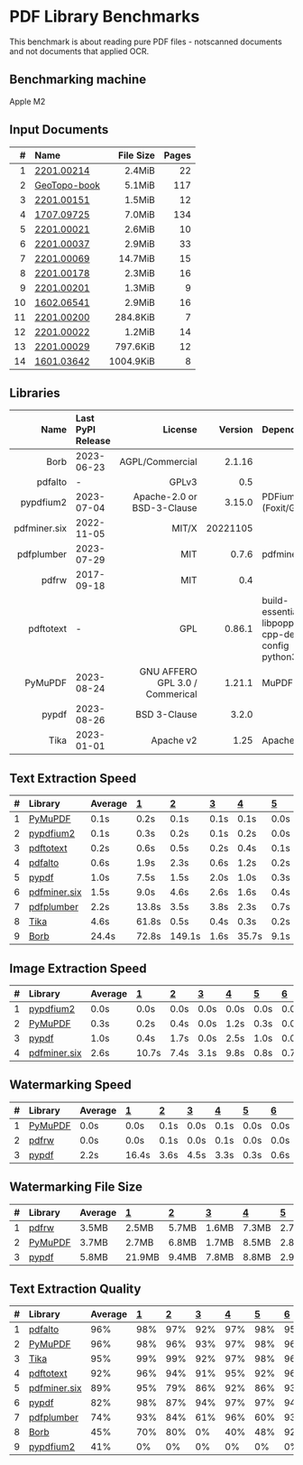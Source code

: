 # PDF Library Benchmarks
This benchmark is about reading pure PDF files - notscanned documents and not documents that applied OCR.

## Benchmarking machine
Apple M2

## Input Documents
| #  |                                               Name                                               | File Size | Pages |
| -: | :----------------------------------------------------------------------------------------------- | --------: | ----: |
|  1 | [2201.00214](https://arxiv.org/pdf/2201.00214.pdf)                                               |    2.4MiB |    22 |
|  2 | [GeoTopo-book](https://github.com/py-pdf/sample-files/raw/main/009-pdflatex-geotopo/GeoTopo.pdf) |    5.1MiB |   117 |
|  3 | [2201.00151](https://arxiv.org/pdf/2201.00151.pdf)                                               |    1.5MiB |    12 |
|  4 | [1707.09725](https://arxiv.org/pdf/1707.09725.pdf)                                               |    7.0MiB |   134 |
|  5 | [2201.00021](https://arxiv.org/pdf/2201.00021.pdf)                                               |    2.6MiB |    10 |
|  6 | [2201.00037](https://arxiv.org/pdf/2201.00037.pdf)                                               |    2.9MiB |    33 |
|  7 | [2201.00069](https://arxiv.org/pdf/2201.00069.pdf)                                               |   14.7MiB |    15 |
|  8 | [2201.00178](https://arxiv.org/pdf/2201.00178.pdf)                                               |    2.3MiB |    16 |
|  9 | [2201.00201](https://arxiv.org/pdf/2201.00201.pdf)                                               |    1.3MiB |     9 |
| 10 | [1602.06541](https://arxiv.org/pdf/1602.06541.pdf)                                               |    2.9MiB |    16 |
| 11 | [2201.00200](https://arxiv.org/pdf/2201.00200.pdf)                                               |  284.8KiB |     7 |
| 12 | [2201.00022](https://arxiv.org/pdf/2201.00022.pdf)                                               |    1.2MiB |    14 |
| 13 | [2201.00029](https://arxiv.org/pdf/2201.00029.pdf)                                               |  797.6KiB |    12 |
| 14 | [1601.03642](https://arxiv.org/pdf/1601.03642.pdf)                                               | 1004.9KiB |     8 |

## Libraries
|     Name     | Last PyPI Release |             License             | Version  |                       Dependencies                        |
| -----------: | :---------------- | ------------------------------: | -------: | :-------------------------------------------------------- |
|         Borb | 2023-06-23        |                 AGPL/Commercial |   2.1.16 |                                                           |
|      pdfalto | -                 |                           GPLv3 |      0.5 |                                                           |
|    pypdfium2 | 2023-07-04        |      Apache-2.0 or BSD-3-Clause |   3.15.0 | PDFium (Foxit/Google)                                     |
| pdfminer.six | 2022-11-05        |                           MIT/X | 20221105 |                                                           |
|   pdfplumber | 2023-07-29        |                             MIT |    0.7.6 | pdfminer.six                                              |
|        pdfrw | 2017-09-18        |                             MIT |      0.4 |                                                           |
|    pdftotext | -                 |                             GPL |   0.86.1 | build-essential libpoppler-cpp-dev pkg-config python3-dev |
|      PyMuPDF | 2023-08-24        | GNU AFFERO GPL 3.0 / Commerical |   1.21.1 | MuPDF                                                     |
|        pypdf | 2023-08-26        |                    BSD 3-Clause |    3.2.0 |                                                           |
|         Tika | 2023-01-01        |                       Apache v2 |     1.25 | Apache Tika                                               |


## Text Extraction Speed

| #  |                          Library                          | Average | [   1   ](https://arxiv.org/pdf/2201.00214.pdf) | [   2   ](https://github.com/py-pdf/sample-files/raw/main/009-pdflatex-geotopo/GeoTopo.pdf) | [   3   ](https://arxiv.org/pdf/2201.00151.pdf) | [   4   ](https://arxiv.org/pdf/1707.09725.pdf) | [   5   ](https://arxiv.org/pdf/2201.00021.pdf) | [   6   ](https://arxiv.org/pdf/2201.00037.pdf) | [   7   ](https://arxiv.org/pdf/2201.00069.pdf) | [   8   ](https://arxiv.org/pdf/2201.00178.pdf) | [   9   ](https://arxiv.org/pdf/2201.00201.pdf) | [  10   ](https://arxiv.org/pdf/1602.06541.pdf) | [  11   ](https://arxiv.org/pdf/2201.00200.pdf) | [  12   ](https://arxiv.org/pdf/2201.00022.pdf) | [  13   ](https://arxiv.org/pdf/2201.00029.pdf) | [  14   ](https://arxiv.org/pdf/1601.03642.pdf) |
| :- | :-------------------------------------------------------- | :------ | :---------------------------------------------- | :------------------------------------------------------------------------------------------ | :---------------------------------------------- | :---------------------------------------------- | :---------------------------------------------- | :---------------------------------------------- | :---------------------------------------------- | :---------------------------------------------- | :---------------------------------------------- | :---------------------------------------------- | :---------------------------------------------- | :---------------------------------------------- | :---------------------------------------------- | :---------------------------------------------- |
| 1  | [PyMuPDF        ](https://pypi.org/project/PyMuPDF/)      |    0.1s | 0.2s                                            | 0.1s                                                                                        | 0.1s                                            | 0.1s                                            | 0.0s                                            | 0.0s                                            | 0.0s                                            | 0.0s                                            | 0.0s                                            | 0.0s                                            | 0.0s                                            | 0.0s                                            | 0.0s                                            | 0.0s                                            |
| 2  | [pypdfium2      ](https://pypi.org/project/pypdfium2/)    |    0.1s | 0.3s                                            | 0.2s                                                                                        | 0.1s                                            | 0.2s                                            | 0.0s                                            | 0.1s                                            | 0.0s                                            | 0.0s                                            | 0.3s                                            | 0.0s                                            | 0.0s                                            | 0.0s                                            | 0.0s                                            | 0.0s                                            |
| 3  | [pdftotext      ](https://poppler.freedesktop.org/)       |    0.2s | 0.6s                                            | 0.5s                                                                                        | 0.2s                                            | 0.4s                                            | 0.1s                                            | 0.1s                                            | 0.1s                                            | 0.1s                                            | 0.1s                                            | 0.1s                                            | 0.0s                                            | 0.1s                                            | 0.0s                                            | 0.0s                                            |
| 4  | [pdfalto        ](https://github.com/kermitt2/pdfalto)    |    0.6s | 1.9s                                            | 2.3s                                                                                        | 0.6s                                            | 1.2s                                            | 0.2s                                            | 0.4s                                            | 0.3s                                            | 0.3s                                            | 0.2s                                            | 0.2s                                            | 0.1s                                            | 0.2s                                            | 0.1s                                            | 0.1s                                            |
| 5  | [pypdf          ](https://pypi.org/project/pypdf/)        |    1.0s | 7.5s                                            | 1.5s                                                                                        | 2.0s                                            | 1.0s                                            | 0.3s                                            | 0.4s                                            | 0.3s                                            | 0.2s                                            | 0.1s                                            | 0.1s                                            | 0.2s                                            | 0.2s                                            | 0.1s                                            | 0.0s                                            |
| 6  | [pdfminer.six   ](https://pypi.org/project/pdfminer.six/) |    1.5s | 9.0s                                            | 4.6s                                                                                        | 2.6s                                            | 1.6s                                            | 0.4s                                            | 0.7s                                            | 0.3s                                            | 0.4s                                            | 0.2s                                            | 0.5s                                            | 0.5s                                            | 0.3s                                            | 0.2s                                            | 0.3s                                            |
| 7  | [pdfplumber     ](https://pypi.org/project/pdfplumber/)   |    2.2s | 13.8s                                           | 3.5s                                                                                        | 3.8s                                            | 2.3s                                            | 0.7s                                            | 1.4s                                            | 1.0s                                            | 0.8s                                            | 0.6s                                            | 1.0s                                            | 0.5s                                            | 0.5s                                            | 0.3s                                            | 0.3s                                            |
| 8  | [Tika           ](https://pypi.org/project/tika/)         |    4.6s | 61.8s                                           | 0.5s                                                                                        | 0.4s                                            | 0.3s                                            | 0.2s                                            | 0.3s                                            | 0.2s                                            | 0.4s                                            | 0.1s                                            | 0.1s                                            | 0.0s                                            | 0.1s                                            | 0.0s                                            | 0.0s                                            |
| 9  | [Borb           ](https://pypi.org/project/borb/)         |   24.4s | 72.8s                                           | 149.1s                                                                                      | 1.6s                                            | 35.7s                                           | 9.1s                                            | 11.0s                                           | 26.3s                                           | 8.6s                                            | 6.2s                                            | 4.0s                                            | 3.0s                                            | 10.8s                                           | 2.4s                                            | 1.6s                                            |


## Image Extraction Speed

| #  |                          Library                          | Average | [   1   ](https://arxiv.org/pdf/2201.00214.pdf) | [   2   ](https://github.com/py-pdf/sample-files/raw/main/009-pdflatex-geotopo/GeoTopo.pdf) | [   3   ](https://arxiv.org/pdf/2201.00151.pdf) | [   4   ](https://arxiv.org/pdf/1707.09725.pdf) | [   5   ](https://arxiv.org/pdf/2201.00021.pdf) | [   6   ](https://arxiv.org/pdf/2201.00037.pdf) | [   7   ](https://arxiv.org/pdf/2201.00069.pdf) | [   8   ](https://arxiv.org/pdf/2201.00178.pdf) | [   9   ](https://arxiv.org/pdf/2201.00201.pdf) | [  10   ](https://arxiv.org/pdf/1602.06541.pdf) | [  11   ](https://arxiv.org/pdf/2201.00200.pdf) | [  12   ](https://arxiv.org/pdf/2201.00022.pdf) | [  13   ](https://arxiv.org/pdf/2201.00029.pdf) | [  14   ](https://arxiv.org/pdf/1601.03642.pdf) |
| :- | :-------------------------------------------------------- | :------ | :---------------------------------------------- | :------------------------------------------------------------------------------------------ | :---------------------------------------------- | :---------------------------------------------- | :---------------------------------------------- | :---------------------------------------------- | :---------------------------------------------- | :---------------------------------------------- | :---------------------------------------------- | :---------------------------------------------- | :---------------------------------------------- | :---------------------------------------------- | :---------------------------------------------- | :---------------------------------------------- |
| 1  | [pypdfium2      ](https://pypi.org/project/pypdfium2/)    |    0.0s | 0.0s                                            | 0.0s                                                                                        | 0.0s                                            | 0.0s                                            | 0.0s                                            | 0.0s                                            | 0.0s                                            | 0.0s                                            | 0.0s                                            | 0.0s                                            | 0.0s                                            | 0.0s                                            | 0.0s                                            | 0.0s                                            |
| 2  | [PyMuPDF        ](https://pypi.org/project/PyMuPDF/)      |    0.3s | 0.2s                                            | 0.4s                                                                                        | 0.0s                                            | 1.2s                                            | 0.3s                                            | 0.0s                                            | 2.0s                                            | 0.2s                                            | 0.3s                                            | 0.1s                                            | 0.0s                                            | 0.2s                                            | 0.1s                                            | 0.0s                                            |
| 3  | [pypdf          ](https://pypi.org/project/pypdf/)        |    1.0s | 0.4s                                            | 1.7s                                                                                        | 0.0s                                            | 2.5s                                            | 1.0s                                            | 0.0s                                            | 5.8s                                            | 0.8s                                            | 0.8s                                            | 0.3s                                            | 0.0s                                            | 0.6s                                            | 0.0s                                            | 0.0s                                            |
| 4  | [pdfminer.six   ](https://pypi.org/project/pdfminer.six/) |    2.6s | 10.7s                                           | 7.4s                                                                                        | 3.1s                                            | 9.8s                                            | 0.8s                                            | 0.7s                                            | 0.8s                                            | 0.4s                                            | 0.3s                                            | 0.5s                                            | 0.3s                                            | 1.0s                                            | 0.2s                                            | 0.2s                                            |


## Watermarking Speed

| #  |                       Library                        | Average | [   1   ](https://arxiv.org/pdf/2201.00214.pdf) | [   2   ](https://github.com/py-pdf/sample-files/raw/main/009-pdflatex-geotopo/GeoTopo.pdf) | [   3   ](https://arxiv.org/pdf/2201.00151.pdf) | [   4   ](https://arxiv.org/pdf/1707.09725.pdf) | [   5   ](https://arxiv.org/pdf/2201.00021.pdf) | [   6   ](https://arxiv.org/pdf/2201.00037.pdf) | [   7   ](https://arxiv.org/pdf/2201.00069.pdf) | [   8   ](https://arxiv.org/pdf/2201.00178.pdf) | [   9   ](https://arxiv.org/pdf/2201.00201.pdf) | [  10   ](https://arxiv.org/pdf/1602.06541.pdf) | [  11   ](https://arxiv.org/pdf/2201.00200.pdf) | [  12   ](https://arxiv.org/pdf/2201.00022.pdf) | [  13   ](https://arxiv.org/pdf/2201.00029.pdf) | [  14   ](https://arxiv.org/pdf/1601.03642.pdf) |
| :- | :--------------------------------------------------- | :------ | :---------------------------------------------- | :------------------------------------------------------------------------------------------ | :---------------------------------------------- | :---------------------------------------------- | :---------------------------------------------- | :---------------------------------------------- | :---------------------------------------------- | :---------------------------------------------- | :---------------------------------------------- | :---------------------------------------------- | :---------------------------------------------- | :---------------------------------------------- | :---------------------------------------------- | :---------------------------------------------- |
| 1  | [PyMuPDF        ](https://pypi.org/project/PyMuPDF/) |    0.0s | 0.0s                                            | 0.1s                                                                                        | 0.0s                                            | 0.1s                                            | 0.0s                                            | 0.0s                                            | 0.0s                                            | 0.0s                                            | 0.0s                                            | 0.0s                                            | 0.0s                                            | 0.0s                                            | 0.0s                                            | 0.0s                                            |
| 2  | [pdfrw          ](https://pypi.org/project/pdfrw/)   |    0.0s | 0.0s                                            | 0.1s                                                                                        | 0.0s                                            | 0.1s                                            | 0.0s                                            | 0.0s                                            | 0.0s                                            | 0.0s                                            | 0.0s                                            | 0.0s                                            | 0.0s                                            | 0.0s                                            | 0.0s                                            | 0.0s                                            |
| 3  | [pypdf          ](https://pypi.org/project/pypdf/)   |    2.2s | 16.4s                                           | 3.6s                                                                                        | 4.5s                                            | 3.3s                                            | 0.3s                                            | 0.6s                                            | 0.3s                                            | 0.3s                                            | 0.3s                                            | 0.4s                                            | 0.2s                                            | 0.3s                                            | 0.0s                                            | 0.2s                                            |


## Watermarking File Size

| #  |                       Library                        | Average | [   1   ](https://arxiv.org/pdf/2201.00214.pdf) | [   2   ](https://github.com/py-pdf/sample-files/raw/main/009-pdflatex-geotopo/GeoTopo.pdf) | [   3   ](https://arxiv.org/pdf/2201.00151.pdf) | [   4   ](https://arxiv.org/pdf/1707.09725.pdf) | [   5   ](https://arxiv.org/pdf/2201.00021.pdf) | [   6   ](https://arxiv.org/pdf/2201.00037.pdf) | [   7   ](https://arxiv.org/pdf/2201.00069.pdf) | [   8   ](https://arxiv.org/pdf/2201.00178.pdf) | [   9   ](https://arxiv.org/pdf/2201.00201.pdf) | [  10   ](https://arxiv.org/pdf/1602.06541.pdf) | [  11   ](https://arxiv.org/pdf/2201.00200.pdf) | [  12   ](https://arxiv.org/pdf/2201.00022.pdf) | [  13   ](https://arxiv.org/pdf/2201.00029.pdf) | [  14   ](https://arxiv.org/pdf/1601.03642.pdf) |
| :- | :--------------------------------------------------- | :------ | :---------------------------------------------- | :------------------------------------------------------------------------------------------ | :---------------------------------------------- | :---------------------------------------------- | :---------------------------------------------- | :---------------------------------------------- | :---------------------------------------------- | :---------------------------------------------- | :---------------------------------------------- | :---------------------------------------------- | :---------------------------------------------- | :---------------------------------------------- | :---------------------------------------------- | :---------------------------------------------- |
| 1  | [pdfrw          ](https://pypi.org/project/pdfrw/)   | 3.5MB   | 2.5MB                                           | 5.7MB                                                                                       | 1.6MB                                           | 7.3MB                                           | 2.7MB                                           | 3.1MB                                           | 15.4MB                                          | 2.4MB                                           | 1.3MB                                           | 3.0MB                                           | 0.3MB                                           | 1.2MB                                           | 0.8MB                                           | 1.0MB                                           |
| 2  | [PyMuPDF        ](https://pypi.org/project/PyMuPDF/) | 3.7MB   | 2.7MB                                           | 6.8MB                                                                                       | 1.7MB                                           | 8.5MB                                           | 2.8MB                                           | 3.4MB                                           | 15.5MB                                          | 2.5MB                                           | 1.4MB                                           | 3.2MB                                           | 0.3MB                                           | 1.3MB                                           | 0.9MB                                           | 1.1MB                                           |
| 3  | [pypdf          ](https://pypi.org/project/pypdf/)   | 5.8MB   | 21.9MB                                          | 9.4MB                                                                                       | 7.8MB                                           | 8.8MB                                           | 2.9MB                                           | 3.7MB                                           | 15.6MB                                          | 2.7MB                                           | 1.5MB                                           | 3.4MB                                           | 0.4MB                                           | 1.4MB                                           | 0.8MB                                           | 1.1MB                                           |

## Text Extraction Quality

| #  |                          Library                          | Average | [   1   ](https://arxiv.org/pdf/2201.00214.pdf) | [   2   ](https://github.com/py-pdf/sample-files/raw/main/009-pdflatex-geotopo/GeoTopo.pdf) | [   3   ](https://arxiv.org/pdf/2201.00151.pdf) | [   4   ](https://arxiv.org/pdf/1707.09725.pdf) | [   5   ](https://arxiv.org/pdf/2201.00021.pdf) | [   6   ](https://arxiv.org/pdf/2201.00037.pdf) | [   7   ](https://arxiv.org/pdf/2201.00069.pdf) | [   8   ](https://arxiv.org/pdf/2201.00178.pdf) | [   9   ](https://arxiv.org/pdf/2201.00201.pdf) | [  10   ](https://arxiv.org/pdf/1602.06541.pdf) | [  11   ](https://arxiv.org/pdf/2201.00200.pdf) | [  12   ](https://arxiv.org/pdf/2201.00022.pdf) | [  13   ](https://arxiv.org/pdf/2201.00029.pdf) | [  14   ](https://arxiv.org/pdf/1601.03642.pdf) |
| :- | :-------------------------------------------------------- | :------ | :---------------------------------------------- | :------------------------------------------------------------------------------------------ | :---------------------------------------------- | :---------------------------------------------- | :---------------------------------------------- | :---------------------------------------------- | :---------------------------------------------- | :---------------------------------------------- | :---------------------------------------------- | :---------------------------------------------- | :---------------------------------------------- | :---------------------------------------------- | :---------------------------------------------- | :---------------------------------------------- |
| 1  | [pdfalto        ](https://github.com/kermitt2/pdfalto)    |  96%    |  98%                                            |  97%                                                                                        |  92%                                            |  97%                                            |  98%                                            |  95%                                            |  99%                                            |  98%                                            |  98%                                            |  99%                                            |  97%                                            |  77%                                            |  99%                                            |  99%                                            |
| 2  | [PyMuPDF        ](https://pypi.org/project/PyMuPDF/)      |  96%    |  98%                                            |  96%                                                                                        |  93%                                            |  97%                                            |  98%                                            |  96%                                            |  99%                                            |  98%                                            |  98%                                            |  98%                                            |  97%                                            |  77%                                            |  98%                                            |  99%                                            |
| 3  | [Tika           ](https://pypi.org/project/tika/)         |  95%    |  99%                                            |  99%                                                                                        |  92%                                            |  97%                                            |  98%                                            |  96%                                            |  93%                                            |  97%                                            |  98%                                            |  93%                                            |  98%                                            |  73%                                            |  98%                                            |  96%                                            |
| 4  | [pdftotext      ](https://poppler.freedesktop.org/)       |  92%    |  96%                                            |  94%                                                                                        |  91%                                            |  95%                                            |  92%                                            |  96%                                            |  96%                                            |  96%                                            |  97%                                            |  83%                                            |  94%                                            |  77%                                            |  96%                                            |  79%                                            |
| 5  | [pdfminer.six   ](https://pypi.org/project/pdfminer.six/) |  89%    |  95%                                            |  79%                                                                                        |  86%                                            |  92%                                            |  86%                                            |  93%                                            |  95%                                            |  93%                                            |  92%                                            |  92%                                            |  93%                                            |  71%                                            |  98%                                            |  86%                                            |
| 6  | [pypdf          ](https://pypi.org/project/pypdf/)        |  82%    |  98%                                            |  87%                                                                                        |  94%                                            |  97%                                            |  97%                                            |  94%                                            |  97%                                            |   0%                                            |  98%                                            |  98%                                            |  97%                                            |   0%                                            |  98%                                            |  99%                                            |
| 7  | [pdfplumber     ](https://pypi.org/project/pdfplumber/)   |  74%    |  93%                                            |  84%                                                                                        |  61%                                            |  96%                                            |  60%                                            |  93%                                            |  61%                                            |  88%                                            |  57%                                            |  59%                                            |  66%                                            |  58%                                            |  97%                                            |  67%                                            |
| 8  | [Borb           ](https://pypi.org/project/borb/)         |  45%    |  70%                                            |  80%                                                                                        |   0%                                            |  40%                                            |  48%                                            |  92%                                            |   0%                                            |  64%                                            |  51%                                            |  41%                                            |  55%                                            |  40%                                            |   0%                                            |  53%                                            |
| 9  | [pypdfium2      ](https://pypi.org/project/pypdfium2/)    |  41%    |   0%                                            |   0%                                                                                        |   0%                                            |   0%                                            |   0%                                            |   0%                                            |   0%                                            |   0%                                            |  98%                                            |  99%                                            |  98%                                            |  78%                                            |  99%                                            |  99%                                            |

